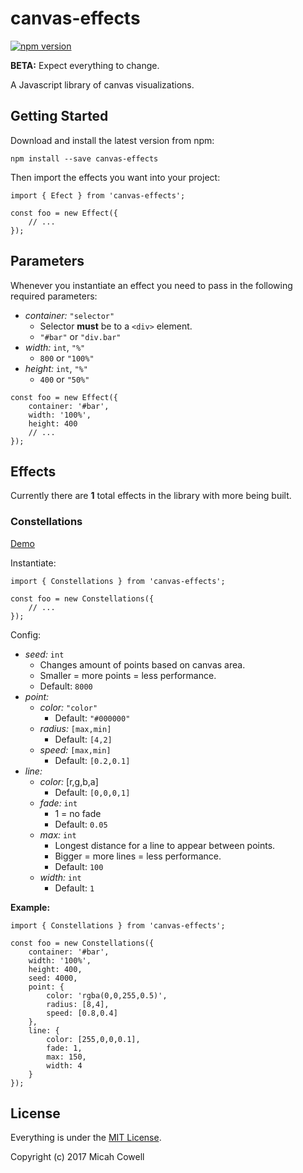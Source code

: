 # canvas-effects

[![npm version](https://badge.fury.io/js/canvas-effects.svg)](https://badge.fury.io/js/canvas-effects)

**BETA:** Expect everything to change.

A Javascript library of canvas visualizations.

## Getting Started

Download and install the latest version from npm:

`npm install --save canvas-effects`

Then import the effects you want into your project:

```
import { Efect } from 'canvas-effects';

const foo = new Effect({
	// ...
});
```

## Parameters

Whenever you instantiate an effect you need to pass in the following required parameters:

* *container:* `"selector"`
	* Selector **must** be to a `<div>` element.
	* `"#bar"` or `"div.bar"`
* *width:* `int`, `"%"`
	* `800` or `"100%"`
* *height:* `int`, `"%"`
	* `400` or `"50%"`

```
const foo = new Effect({
	container: '#bar',
	width: '100%',
	height: 400
	// ...
});
```

## Effects

Currently there are **1** total effects in the library with more being built.

### Constellations

[Demo](http://micahcowell.com/)

Instantiate:

```
import { Constellations } from 'canvas-effects';

const foo = new Constellations({
	// ...
});
```

Config:

* *seed:* `int`
	* Changes amount of points based on canvas area.
	* Smaller = more points = less performance.
	* Default: `8000`
* *point:*
	* *color:* `"color"`
		* Default: `"#000000"`
	* *radius:* `[max,min]`
		* Default: `[4,2]`
	* *speed:* `[max,min]`
		* Default: `[0.2,0.1]`
* *line:*
	* *color:* [r,g,b,a]
		* Default: `[0,0,0,1]`
	* *fade:* `int`
		* 1 = no fade
		* Default: `0.05`
	* *max:* `int`
		* Longest distance for a line to appear between points.
		* Bigger = more lines = less performance.
		* Default: `100`
	* *width:* `int`
		* Default: `1`

**Example:**

```
import { Constellations } from 'canvas-effects';

const foo = new Constellations({
	container: '#bar',
	width: '100%',
	height: 400,
	seed: 4000,
	point: {
		color: 'rgba(0,0,255,0.5)',
		radius: [8,4],
		speed: [0.8,0.4]
	},
	line: {
		color: [255,0,0,0.1],
		fade: 1,
		max: 150,
		width: 4
	}
});
```

## License

Everything is under the [MIT License](https://opensource.org/licenses/MIT).

Copyright (c) 2017 Micah Cowell
